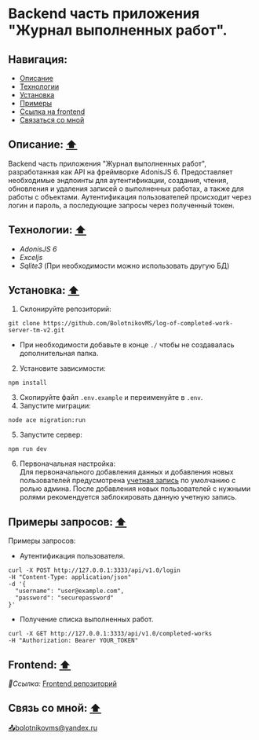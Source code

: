 # Backend часть приложения "Журнал выполненных работ".

## <a name="nav"></a>Навигация:

- [Описание](#description)
- [Технологии](#technologies)
- [Установка](#installation)
- [Примеры](#example)
- [Ссылка на frontend](#frontend-link)
- [Связаться со мной](#contact-me)

## <a name="description"></a>Описание: [⬆️](#nav)

Backend часть приложения "Журнал выполненных работ", разработанная как API на фреймворке AdonisJS 6. Предоставляет необходимые эндпоинты для аутентификации, создания, чтения, обновления и удаления записей о выполненных работах, а также для работы с объектами. Аутентификация пользователей происходит через логин и пароль, а последующие запросы через полученный токен.

## <a name="technologies"></a>Технологии: [⬆️](#nav)

- *AdonisJS 6*
- *Exceljs*
- *Sqlite3* (При необходимости можно использовать другую БД)

## <a name="installation"></a>Установка: [⬆️](#nav)

1. Склонируйте репозиторий:
```
git clone https://github.com/BolotnikovMS/log-of-completed-work-server-tm-v2.git
```
- При необходимости добавьте в конце `./` чтобы не создавалась дополнительная папка.

2. Установите зависимости:
```
npm install
```
3. Скопируйте файл `.env.example` и переименуйте в `.env`.
4. Запустите миграции:
```
node ace migration:run
```
5. Запустите сервер:
```
npm run dev
```
6. Первоначальная настройка: <br>
Для первоначального добавления данных и добавления новых пользователей предусмотрена [учетная запись](https://github.com/BolotnikovMS/log-of-completed-work-server-tm-v2/blob/4fa0c1220a8703e40fd0f446e590e16c6e443b98/database/migrations/1708526716433_create_users_table.ts) по умолчанию с ролью админа. После добавления новых пользователей с нужными ролями рекомендуется заблокировать данную учетную запись.

## <a name="example"></a>Примеры запросов: [⬆️](#nav)

Примеры запросов:
- Аутентификация пользователя.
```
curl -X POST http://127.0.0.1:3333/api/v1.0/login
-H "Content-Type: application/json"
-d '{
  "username": "user@example.com",
  "password": "securepassword"
}'
```
- Получение списка выполненных работ.
```
curl -X GET http://127.0.0.1:3333/api/v1.0/completed-works
-H "Authorization: Bearer YOUR_TOKEN"
```

## <a name="frontend-link"></a>Frontend: [⬆️](#nav)

*🔗Ссылка:* [Frontend репозиторий](https://github.com/BolotnikovMS/log-of-completed-work-client-tm.git)

## <a name="contact-me"></a>Связь со мной: [⬆️](#nav)

[📤bolotnikovms@yandex.ru](mailto:bolotnikovms@yandex.ru)
